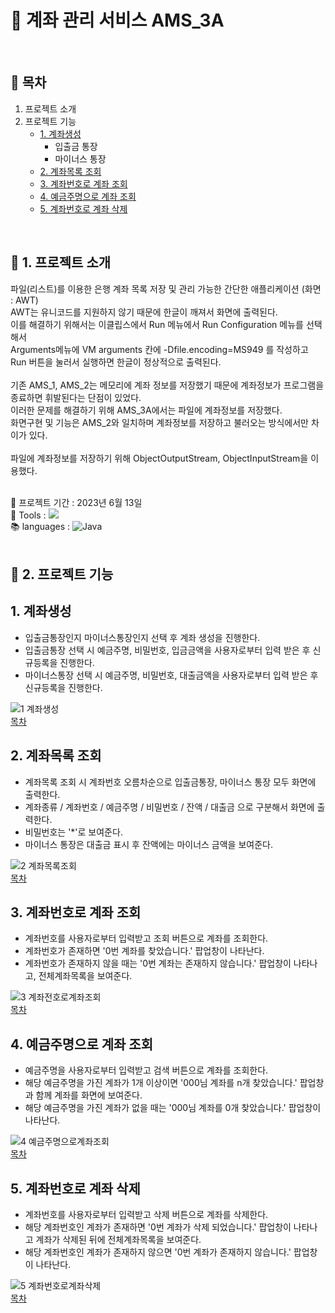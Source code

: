 # :atm: 계좌 관리 서비스 AMS_3A
<br />

## :page_facing_up: 목차
1. 프로젝트 소개
2. 프로젝트 기능
   * [1. 계좌생성](#1-계좌생성)
     * 입출금 통장
     * 마이너스 통장
   * [2. 계좌목록 조회](#2-계좌목록-조회)
   * [3. 계좌번호로 계좌 조회](#3-계좌번호로-계좌-조회)
   * [4. 예금주명으로 계좌 조회](#4-예금주명으로-계좌-조회)
   * [5. 계좌번호로 계좌 삭제](#5-계좌번호로-계좌-삭제)
<br />

## :eyes: 1. 프로젝트 소개
파일(리스트)를 이용한 은행 계좌 목록 저장 및 관리 가능한 간단한 애플리케이션 (화면 : AWT) <br />
AWT는 유니코드를 지원하지 않기 때문에 한글이 깨져서 화면에 출력된다. <br />
이를 해결하기 위해서는 이클립스에서 Run 메뉴에서 Run Configuration 메뉴를 선택해서 <br />
Arguments메뉴에 VM arguments 칸에 -Dfile.encoding=MS949 를 작성하고 Run 버튼을 눌러서 실행하면 한글이 정상적으로 출력된다.
<br /><br />
기존 AMS_1, AMS_2는 메모리에 계좌 정보를 저장했기 때문에 계좌정보가 프로그램을 종료하면 휘발된다는 단점이 있었다. <br />
이러한 문제를 해결하기 위해 AMS_3A에서는 파일에 계좌정보를 저장했다.  <br />
화면구현 및 기능은 AMS_2와 일치하며 계좌정보를 저장하고 불러오는 방식에서만 차이가 있다.
<br /><br />
파일에 계좌정보를 저장하기 위해 ObjectOutputStream, ObjectInputStream을 이용했다.
<br /><br />

:calendar: 프로젝트 기간 : 2023년 6월 13일 <br />
:hammer: Tools : <img src="https://img.shields.io/badge/Eclipse-FE7A16.svg?style=for-the-badge&logo=Eclipse&logoColor=white" /> <br />
:books: languages : ![Java](https://img.shields.io/badge/java-%23ED8B00.svg?style=for-the-badge&logo=openjdk&logoColor=white) <br />
<br />

## :pushpin: 2. 프로젝트 기능
## 1. 계좌생성
* 입출금통장인지 마이너스통장인지 선택 후 계좌 생성을 진행한다.
* 입출금통장 선택 시 예금주명, 비밀번호, 입금금액을 사용자로부터 입력 받은 후 신규등록을 진행한다.
* 마이너스통장 선택 시 예금주명, 비밀번호, 대출금액을 사용자로부터 입력 받은 후 신규등록을 진행한다. <br />

![1 계좌생성](https://github.com/HeeYeong91/project_ams2/assets/139057065/d616640c-e751-42c3-a6f2-77dc204d8c98) <br />
[목차](#page_facing_up-목차)

## 2. 계좌목록 조회
* 계좌목록 조회 시 계좌번호 오름차순으로 입출금통장, 마이너스 통장 모두 화면에 출력한다.
* 계좌종류 / 계좌번호 / 예금주명 / 비밀번호 / 잔액 / 대출금 으로 구분해서 화면에 출력한다.
* 비밀번호는 '*'로 보여준다.
* 마이너스 통장은 대출금 표시 후 잔액에는 마이너스 금액을 보여준다. <br />

![2 계좌목록조회](https://github.com/HeeYeong91/project_ams2/assets/139057065/60199a18-68a3-4c41-bbef-aee5788e7af7) <br />
[목차](#page_facing_up-목차)

## 3. 계좌번호로 계좌 조회
* 계좌번호를 사용자로부터 입력받고 조회 버튼으로 계좌를 조회한다.
* 계좌번호가 존재하면 '0번 계좌를 찾았습니다.' 팝업창이 나타난다.
* 계좌번호가 존재하지 않을 때는 '0번 계좌는 존재하지 않습니다.' 팝업창이 나타나고, 전체계좌목록을 보여준다. <br />

![3 계좌전호로계좌조회](https://github.com/HeeYeong91/project_ams2/assets/139057065/3e0605ea-a993-4544-91df-0b316b44332a) <br />
[목차](#page_facing_up-목차)

## 4. 예금주명으로 계좌 조회
* 예금주명을 사용자로부터 입력받고 검색 버튼으로 계좌를 조회한다.
* 해당 예금주명을 가진 계좌가 1개 이상이면 '000님 계좌를 n개 찾았습니다.' 팝업창과 함께 계좌를 화면에 보여준다.
* 해당 예금주명을 가진 계좌가 없을 때는 '000님 계좌를 0개 찾았습니다.' 팝업창이 나타난다. <br />

![4 예금주명으로계좌조회](https://github.com/HeeYeong91/project_ams2/assets/139057065/db22bffa-adaa-48f7-b7a2-985d0600063c) <br />
[목차](#page_facing_up-목차)

## 5. 계좌번호로 계좌 삭제
* 계좌번호를 사용자로부터 입력받고 삭제 버튼으로 계좌를 삭제한다.
* 해당 계좌번호인 계좌가 존재하면 '0번 계좌가 삭제 되었습니다.' 팝업창이 나타나고 계좌가 삭제된 뒤에 전체계좌목록을 보여준다.
* 해당 계좌번호인 계좌가 존재하지 않으면 '0번 계좌가 존재하지 않습니다.' 팝업창이 나타난다. <br />

![5 계좌번호로계좌삭제](https://github.com/HeeYeong91/project_ams2/assets/139057065/9d8ffa05-d9c7-4311-a6cf-70bc9f32f7bd) <br />
[목차](#page_facing_up-목차)
